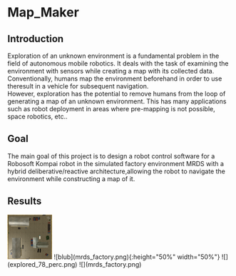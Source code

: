 # Map_Maker

## Introduction

Exploration of an unknown environment is a fundamental problem in the field of 
autonomous mobile robotics. It deals with the task of examining the environment with 
sensors while creating a map with its collected data. Conventionally, humans map the 
environment beforehand in order to use theresult in a vehicle for subsequent navigation.  
However, exploration has the potential to remove humans from the loop of generating a 
map of an unknown environment. This has many applications such as robot deployment in 
areas where pre-mapping is not possible, space robotics, etc..

## Goal

The main goal of this project is to design a robot control software for a Robosoft 
Kompai robot in the simulated factory environment MRDS with a hybrid deliberative/reactive 
architecture,allowing the robot to navigate the environment while constructing a map of it.

## Results

<img src="./mrds_factory.png" width="100" height="100">
![blub](mrds_factory.png){:height="50%" width="50%"}
![](explored_78_perc.png) <!-- .element height="5%" width="5%" -->
![](mrds_factory.png) <!-- .element height="25%" width="25%" -->
